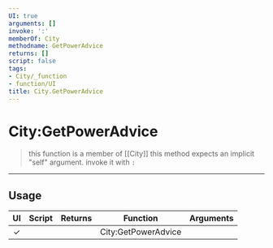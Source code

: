 ```yaml
---
UI: true
arguments: []
invoke: ':'
memberOf: City
methodname: GetPowerAdvice
returns: []
script: false
tags:
- City/_function
- function/UI
title: City.GetPowerAdvice
---
```

# City:GetPowerAdvice
> this function is a member of [[City]]
> this method expects an implicit "self" argument. invoke it with `:`
-----
## Usage
|  UI | Script | Returns | Function | Arguments |
|:---:|:------:|-------:|:--------:|:---------|
|✓| ||City:GetPowerAdvice||
